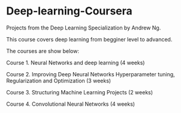 # Deep-learning-Coursera
Projects from the Deep Learning Specialization by Andrew Ng.

This course covers deep learning from begginer level to advanced.

The courses are show below:

Course 1. Neural Networks and deep learning (4 weeks)

Course 2. Improving Deep Neural Networks Hyperparameter tuning, Regularization and Optimization (3 weeks)

Course 3. Structuring Machine Learning Projects (2 weeks)

Course 4. Convolutional Neural Networks (4 weeks)
